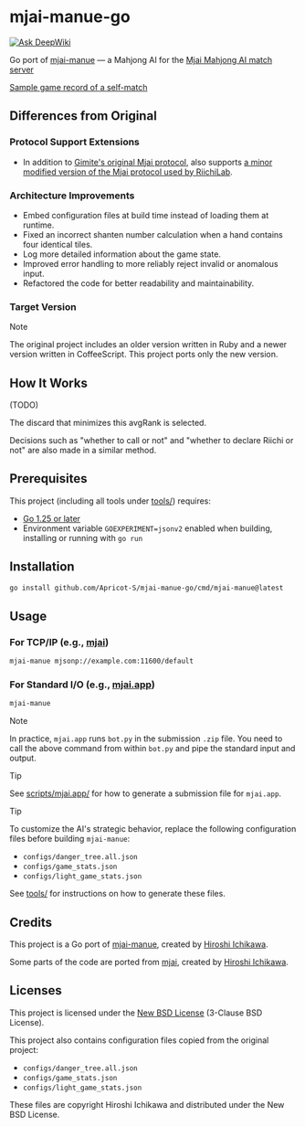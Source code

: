 # mjai-manue-go

[![Ask DeepWiki](https://deepwiki.com/badge.svg)](https://deepwiki.com/Apricot-S/mjai-manue-go)

Go port of [mjai-manue](https://github.com/gimite/mjai-manue) — a Mahjong AI for the [Mjai Mahjong AI match server](https://gimite.net/pukiwiki/index.php?Mjai%20%E9%BA%BB%E9%9B%80AI%E5%AF%BE%E6%88%A6%E3%82%B5%E3%83%BC%E3%83%90)

[Sample game record of a self-match](https://apricot-s.github.io/mjai-manue-go/)

## Differences from Original

### Protocol Support Extensions

- In addition to [Gimite's original Mjai protocol](https://gimite.net/pukiwiki/index.php?Mjai%20%E9%BA%BB%E9%9B%80AI%E5%AF%BE%E6%88%A6%E3%82%B5%E3%83%BC%E3%83%90), also supports [a minor modified version of the Mjai protocol used by RiichiLab](https://mjai.app/docs/mjai-protocol).

### Architecture Improvements

- Embed configuration files at build time instead of loading them at runtime.
- Fixed an incorrect shanten number calculation when a hand contains four identical tiles.
- Log more detailed information about the game state.
- Improved error handling to more reliably reject invalid or anomalous input.
- Refactored the code for better readability and maintainability.

### Target Version

> [!NOTE]
> The original project includes an older version written in Ruby and a newer version written in CoffeeScript. This project ports only the new version.

## How It Works

(TODO)

The discard that minimizes this avgRank is selected.

Decisions such as "whether to call or not" and "whether to declare Riichi or not" are also made in a similar method.

## Prerequisites

This project (including all tools under [tools/](tools/)) requires:

- [Go 1.25 or later](https://go.dev/dl/)
- Environment variable `GOEXPERIMENT=jsonv2` enabled when building, installing or running with `go run`

## Installation

```sh
go install github.com/Apricot-S/mjai-manue-go/cmd/mjai-manue@latest
```

## Usage

### For TCP/IP (e.g., [mjai](https://github.com/gimite/mjai))

```sh
mjai-manue mjsonp://example.com:11600/default
```

### For Standard I/O (e.g., [mjai.app](https://github.com/smly/mjai.app))

```sh
mjai-manue
```

> [!NOTE]
> In practice, `mjai.app` runs `bot.py` in the submission `.zip` file.
> You need to call the above command from within `bot.py` and pipe the standard input and output.

> [!TIP]
> See [scripts/mjai.app/](scripts/mjai.app/) for how to generate a submission file for `mjai.app`.

> [!TIP]
> To customize the AI's strategic behavior, replace the following configuration files before building `mjai-manue`:
>
> - `configs/danger_tree.all.json`
> - `configs/game_stats.json`
> - `configs/light_game_stats.json`
>
> See [tools/](tools/) for instructions on how to generate these files.

## Credits

This project is a Go port of [mjai-manue](https://github.com/gimite/mjai-manue), created by [Hiroshi Ichikawa](https://github.com/gimite).

Some parts of the code are ported from [mjai](https://github.com/gimite/mjai), created by [Hiroshi Ichikawa](https://github.com/gimite).

## Licenses

This project is licensed under the [New BSD License](LICENSE) (3-Clause BSD License).

This project also contains configuration files copied from the original project:

- `configs/danger_tree.all.json`
- `configs/game_stats.json`
- `configs/light_game_stats.json`

These files are copyright Hiroshi Ichikawa and distributed under the New BSD License.
